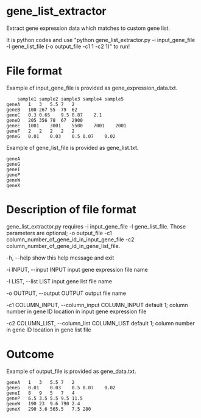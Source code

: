 # gene_list_extractor
Extract gene expression data which matches to custom gene list.

It is python codes and use "python gene_list_extractor.py -i input_gene_file -l gene_list_file (-o output_file -c1 1 -c2 1)" to run!

# File format
Example of input_gene_file is provided as gene_expression_data.txt. 

		sample1	sample2	sample3	sample4	sample5
	geneA	1	3	5.5	7	2
	geneB	100	267	55	79	62
	geneC	0.3	0.65	9.5	0.87	2.1
	geneD	205	356	78	67	2900
	geneE	1001	3001	5500	7001	2001
	geneF	2	2	2	2	2
	geneG	0.01	0.03	0.5	0.07	0.02

Example of gene_list_file is provided as gene_list.txt.

	geneA
	geneG
	geneI
	geneP
	geneW
	geneX

# Description of file format
gene_list_extractor.py requires -i input_gene_file -l gene_list_file. Those parameters are optional; -o output_file -c1 column_number_of_gene_id_in_input_gene_file -c2 column_number_of_gene_id_in_gene_list_file.

 -h, --help            show this help message and exit
 
 -i INPUT, --input INPUT		input gene expression file name
 
 -l LIST, --list LIST		input gene list file name
 
 -o OUTPUT, --output OUTPUT		output file name
 
 -c1 COLUMN_INPUT, --column_input COLUMN_INPUT		default 1; column number in gene ID location in input gene expression file
 
 -c2 COLUMN_LIST, --column_list COLUMN_LIST		default 1; column number in gene ID location in gene list file

# Outcome
Example of output_file is provided as gene_data.txt.

	geneA	1	3	5.5	7	2
	geneG	0.01	0.03	0.5	0.07	0.02
	geneI	8	9	5	7	4
	geneP	6.5	3.5	5.5	9.5	11.5
	geneW	190	23	9.6	790	2.4
	geneX	290	3.6	565.5	7.5	280



